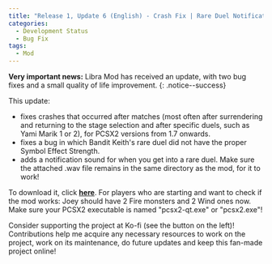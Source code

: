 ```yaml
---
title: "Release 1, Update 6 (English) - Crash Fix | Rare Duel Notifications | Keith Fix"
categories:
  - Development Status
  - Bug Fix
tags:
  - Mod
---
```


**Very important news:** Libra Mod has received an update, with two bug fixes and a small quality of life improvement.
{: .notice--success}

This update:
- fixes crashes that occurred after matches (most often after surrendering and returning to the stage selection and after specific duels, such as Yami Marik 1 or 2), for PCSX2 versions from 1.7 onwards.
- fixes a bug in which Bandit Keith's rare duel did not have the proper Symbol Effect Strength.
- adds a notification sound for when you get into a rare duel. Make sure the attached .wav file remains in the same directory as the mod, for it to work!

To download it, click <a href="../../assets/Releases/Libra Mod - v0.8.7.zip">**here**</a>. For players who are starting and want to check if the mod works: Joey should have 2 Fire monsters and 2 Wind ones now. Make sure your PCSX2 executable is named "pcsx2-qt.exe" or "pcsx2.exe"!

Consider supporting the project at Ko-fi (see the button on the left)! Contributions help me acquire any necessary resources to work on the project, work on its maintenance, do future updates and keep this fan-made project online!

<script type='text/javascript' src='https://storage.ko-fi.com/cdn/widget/Widget_2.js'></script><script type='text/javascript'>kofiwidget2.init('Support Me on Ko-fi', '#000000', 'J3J146LLW');kofiwidget2.draw();</sc
